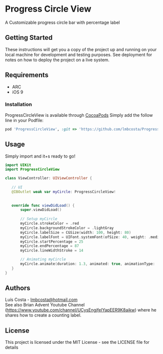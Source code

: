 # Progress Circle View

A Customizable progress circle bar with percentage label


## Getting Started

These instructions will get you a copy of the project up and running on your local machine for development and testing purposes. See deployment for notes on how to deploy the project on a live system.


## Requirements
* ARC
* iOS 9


### Installation

ProgressCircleView is available through [CocoaPods](https://cocoapods.org)
Simply add the follow line in your Podfile:
```ruby
pod 'ProgressCircleView', :git => 'https://github.com/lmbcosta/ProgressCircleView.git'
```


## Usage

Simply import and it+s ready to go!
 
 ```Swift
 import UIKit
 import ProgressCircleView

class ViewController: UIViewController {
    
    // UI
    @IBOutlet weak var myCircle: ProgressCircleView!
    
    
    override func viewDidLoad() {
        super.viewDidLoad()
        
        // Setup myCircle
        myCircle.strokeColor = .red
        myCircle.backgroundStrokeColor = .lightGray
        myCircle.labelSize = CGSize(width: 100, height: 80)
        myCircle.labelFont = UIFont.systemFont(ofSize: 40, weight: .medium)
        myCircle.startPercentage = 25
        myCircle.endPercentage = 87
        myCircle.lineWidthStroke = 14

        // Animating myCircle
        myCircle.animate(duration: 1.3, animated: true, animationType: .easeIn, counter: .int)
    }
}

 ```


## Authors

Luís Costa - lmbcosta@hotmail.com<br />
See also Brian Advent Youtube Channel (https://www.youtube.com/channel/UCysEngjfeIYapEER9K8aikw) where he shares how to create a counting label.

## License

This project is licensed under the MIT License - see the LICENSE file for details


